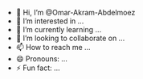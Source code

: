 - 👋 Hi, I’m @Omar-Akram-Abdelmoez
- 👀 I’m interested in ...
- 🌱 I’m currently learning ...
- 💞️ I’m looking to collaborate on ...
- 📫 How to reach me ...
- 😄 Pronouns: ...
- ⚡ Fun fact: ...

<!---
Omar-Akram-Abdelmoez/Omar-Akram-Abdelmoez is a ✨ special ✨ repository because its `README.md` (this file) appears on your GitHub profile.
You can click the Preview link to take a look at your changes.
--->

